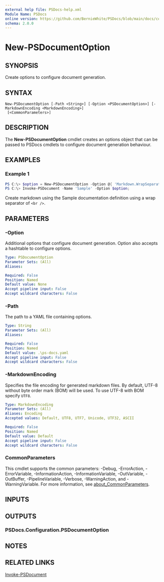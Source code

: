 ```yaml
---
external help file: PSDocs-help.xml
Module Name: PSDocs
online version: https://github.com/BernieWhite/PSDocs/blob/main/docs/commands/PSDocs/en-US/New-PSDocumentOption.md
schema: 2.0.0
---
```


# New-PSDocumentOption

## SYNOPSIS

Create options to configure document generation.

## SYNTAX

```text
New-PSDocumentOption [-Path <String>] [-Option <PSDocumentOption>] [-MarkdownEncoding <MarkdownEncoding>]
 [<CommonParameters>]
```

## DESCRIPTION

The **New-PSDocumentOption** cmdlet creates an options object that can be passed to PSDocs cmdlets to configure document generation behaviour.

## EXAMPLES

### Example 1

```powershell
PS C:\> $option = New-PSDocumentOption -Option @{ 'Markdown.WrapSeparator' = '<br />' };
PS C:\> Invoke-PSDocument -Name 'Sample' -Option $option;
```

Create markdown using the Sample documentation definition using a wrap separator of `<br />`.

## PARAMETERS

### -Option

Additional options that configure document generation. Option also accepts a hashtable to configure options.

```yaml
Type: PSDocumentOption
Parameter Sets: (All)
Aliases:

Required: False
Position: Named
Default value: None
Accept pipeline input: False
Accept wildcard characters: False
```

### -Path

The path to a YAML file containing options.

```yaml
Type: String
Parameter Sets: (All)
Aliases:

Required: False
Position: Named
Default value: .\ps-docs.yaml
Accept pipeline input: False
Accept wildcard characters: False
```

### -MarkdownEncoding

Specifies the file encoding for generated markdown files. By default, UTF-8 without byte order mark (BOM) will be used. To use UTF-8 with BOM specify `UTF8`.

```yaml
Type: MarkdownEncoding
Parameter Sets: (All)
Aliases: Encoding
Accepted values: Default, UTF8, UTF7, Unicode, UTF32, ASCII

Required: False
Position: Named
Default value: Default
Accept pipeline input: False
Accept wildcard characters: False
```

### CommonParameters

This cmdlet supports the common parameters: -Debug, -ErrorAction, -ErrorVariable, -InformationAction, -InformationVariable, -OutVariable, -OutBuffer, -PipelineVariable, -Verbose, -WarningAction, and -WarningVariable. For more information, see [about_CommonParameters](http://go.microsoft.com/fwlink/?LinkID=113216).

## INPUTS

## OUTPUTS

### PSDocs.Configuration.PSDocumentOption

## NOTES

## RELATED LINKS

[Invoke-PSDocument](Invoke-PSDocument.md)
